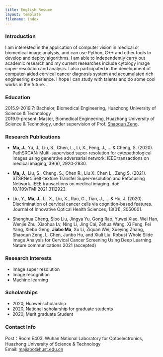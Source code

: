 ```yaml
---
title: English Resume
layout: template
filename: index
--- 
```

### Introduction
I am interested in the application of computer vision in medical or biomedical image analysis, and can use Python, C++ and other tools to develop and deploy algorithms. I am able to independently carry out academic research and my current researches include cytology image super-resolution and analysis. I also participated in the development of computer-aided cervical cancer diagnosis system and accumulated rich engineering experience. I hope I can study with talents and do some cool works in the future.
### Education
2015.9-2019.7: Bachelor, Biomedical Engineering, Huazhong University of Science & Technology  
2019.9-present: Master, Biomedical Engineering, Huazhong University of Science & Technology, under supervision of Prof. [Shaoqun Zeng](https://orcid.org/0000-0002-1802-337X).

### Research Publications
- **Ma, J.**, Yu, J., Liu, S., Chen, L., Li, X., Feng, J., ... & Cheng, S. (2020). PathSRGAN: Multi-supervised super-resolution for cytopathological images using generative adversarial network. IEEE transactions on medical imaging, 39(9), 2920-2930. 
- **Ma, J.**, Liu, S., Cheng. S., Chen R., Liu X. Chen L., Zeng S. (2021). STSRNet: Self-texture Transfer Super-resolution and Refocusing Network. IEEE transactions on medical imaging. doi: 10.1109/TMI.2021.3112923.

- Liu, Y., **Ma, J.**, Li, X., Liu, X., Rao, G., Tian, J., ... & Hu, J. (2020). Discrimination of cervical cancer cells via cognition-based features. Journal of Innovative Optical Health Sciences, 13(01), 2050001. 
- Shenghua Cheng, Sibo Liu, Jingya Yu, Gong Rao, Yuwei Xiao, Wei Han, Wenjie Zhu, Xiaohua Lv, Ning Li, Jing Cai, Zehua Wang, Xi Feng, Fei Yang, Xiebo Geng, **Jiabo Ma**, Xu Li, Ziquan Wei, Xueying Zhang, Shaoqun Zeng, Li Chen, Junbo Hu, and Xiuli Liu. Robust Whole Slide Image Analysis for Cervical Cancer Screening Using Deep Learning. Nature communications 2021 (accepted)

### Research Interests
- Image super resolution
- Image recognition
- Machine learning

### Scholarships
- 2020, Huawei scholarship
- 2020, National scholarship for graduate students
- 2020, Merit graduate Student


### Contact Info
Post：Room E403, Wuhan National Laboratory for Optoelectronics, Huazhong University of Science & Technology  
Email: majiabo@hust.edu.cn  
